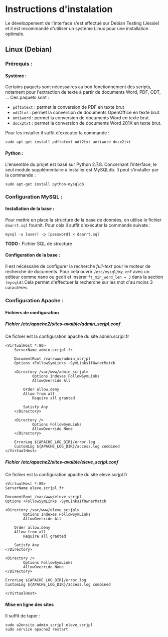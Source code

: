 Instructions d'instalation
==========================

Le développement de l'interface s'est effectué sur Debian Testing (Jessie) et il est recommandé d'utiliser un système Linux pour une installation optimale.

Linux (Debian)
--------------

### Prérequis :

#### Système :
Certains paquets sont nécessaires au bon fonctionnement des scripts, notament pour l'extraction de texte à partir de documents Word, PDF, ODT, ... Ces paquets sont :

* `pdftotext` : permet la conversion de PDF en texte brut
* `odt2txt` : permet la conversion de documents OpenOffice en texte brut.
* `antiword` : permet la conversion de documents Word en texte brut.
* `docx2txt` : permet la conversion de documents Word 201X en texte brut.

Pour les installer il suffit d'exécuter la commande :

`sudo apt-get install pdftotext odt2txt antiword docx2txt`

#### Python :
L'ensemble du projet est basé sur Python 2.7.8. Concernant l'interface, le seul module supplémentaire à installer est MySQLdb. Il peut s'installer par la commande :

`sudo apt-get install python-mysqldb`

### Configuration MySQL :

#### Installation de la base :
Pour mettre en place la structure de la base de données, on utilise le fichier `daarrt.sql` fournit.
Pour cela il suffit d'exécuter la commande suivate :

`mysql -u [user] -p [password] < daarrt.sql`

**TODO :** Fichier SQL de structure

#### Configuration de la base :
Il est nécéssaire de configurer la recherche *full-text* pour le moteur de recherche de documents. Pour cela ouvrir `/etc/mysql/my.cnf` avec un editeur comme nano ou gedit et insérer `ft_min_word_len = 3` dans la section `[mysqld]`.Cela permet d'effectuer la recherche sur les mot d'au moins 3 caractères.

### Configuration Apache :

#### Fichiers de configuration

##### Fichier /etc/apache2/sites-avaible/admin_scrjpl.conf

Ce fichier est la configuration apache du site admin.scrjpl.fr


    <VirtualHost *:80>
    	ServerName admin.scrjpl.fr

    	DocumentRoot /var/www/admin_scrjpl
    	Options +FollowSymLinks -SymLinksIfOwnerMatch

    	<Directory /var/www/admin_scrjpl>
            	Options Indexes FollowSymLinks
            	AllowOverride All

    		Order allow,deny
    		Allow from all
            	Require all granted

    		Satisfy Any
    	</Directory>

    	<Directory />
    	        Options FollowSymLinks
            	AllowOverride None
    	</Directory>

    	ErrorLog ${APACHE_LOG_DIR}/error.log
    	CustomLog ${APACHE_LOG_DIR}/access.log combined
    </VirtualHost>

##### Fichier /etc/apache2/sites-avaible/eleve_scrjpl.conf

Ce fichier est la configuration apache du site eleve.scrjpl.fr

    <VirtualHost *:80>
    ServerName eleve.scrjpl.fr

    DocumentRoot /var/www/eleve_scrjpl
    Options +FollowSymLinks -SymLinksIfOwnerMatch

    <Directory /var/www/eleve_scrjpl>
            Options Indexes FollowSymLinks
            AllowOverride All

        Order allow,deny
        Allow from all
            Require all granted

        Satisfy Any
    </Directory>

    <Directory />
            Options FollowSymLinks
            AllowOverride None
    </Directory>

    ErrorLog ${APACHE_LOG_DIR}/error.log
    CustomLog ${APACHE_LOG_DIR}/access.log combined

    </VirtualHost>

#### Mise en ligne des sites

Il suffit de taper :

    sudo a2ensite admin_scrjpl eleve_scrjpl
    sudo service apache2 restart
